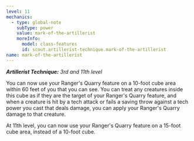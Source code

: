 ```yaml
---
level: 11
mechanics:
  - type: global-note
    subType: power
    value: mark-of-the-artillerist
    moreInfo:
      model: class-features
      id: scout.artillerist-technique.mark-of-the-artillerist
name: mark-of-the-artillerist
---
```

_**Artillerist Technique:** 3rd and 11th level_
You can now use your Ranger's Quarry feature on a 10-foot cube area within 60 feet of you that you can see. You can treat any creatures inside this cube as if they are the target of your Ranger's Quarry feature, and when a creature is hit by a tech attack or fails a saving throw against a tech power you cast that deals damage, you can apply your Ranger's Quarry damage to that creature.
At 11th level, you can now use your Ranger's Quarry feature on a 15-foot cube area, instead of a 10-foot cube.